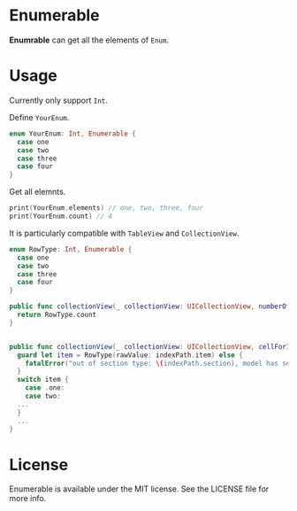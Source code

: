 # Enumerable

**Enumrable** can get all the elements of `Enum`.

# Usage
Currently only support `Int`.

Define `YourEnum`.
```swift
enum YourEnum: Int, Enumerable {
  case one
  case two
  case three
  case four
}
```

Get all elemnts.

```swift
print(YourEnum.elements) // one, two, three, four
print(YourEnum.count) // 4
```

It is particularly compatible with `TableView` and `CollectionView`.

```swift
enum RowType: Int, Enumerable {
  case one
  case two
  case three
  case four
}

public func collectionView(_ collectionView: UICollectionView, numberOfItemsInSection section: Int) -> Int {
  return RowType.count
}


public func collectionView(_ collectionView: UICollectionView, cellForItemAt indexPath: IndexPath) -> UICollectionViewCell {
  guard let item = RowType(rawValue: indexPath.item) else {
    fatalError("out of section type: \(indexPath.section), model has sections: \(String(describing: model?.sections))")
  }
  switch item {
    case .one:
    case two:
  ...
  }
  ...
}

```

# License

Enumerable is available under the MIT license. See the LICENSE file for more info.

